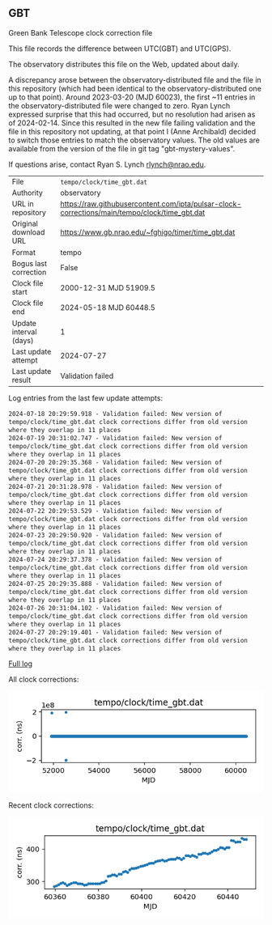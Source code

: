 
## GBT

Green Bank Telescope clock correction file

This file records the difference between UTC(GBT) and UTC(GPS).

The observatory distributes this file on the Web, updated about daily.

A discrepancy arose between the observatory-distributed file and the
file in this repository (which had been identical to the 
observatory-distributed one up to that point). Around 
2023-03-20 (MJD 60023), the first ~11 entries in the 
observatory-distributed file were changed to zero.
Ryan Lynch expressed surprise that this had occurred, but no
resolution had arisen as of 2024-02-14. Since this resulted in
the new file failing validation and the file in this repository
not updating, at that point I (Anne Archibald) decided to
switch those entries to match the observatory values. The old values
are available from the version of the file in git tag 
"gbt-mystery-values".

If questions arise, contact Ryan S. Lynch <rlynch@nrao.edu>.

|     |     |
|:--- |:--- |
| File | `tempo/clock/time_gbt.dat` |
| Authority | observatory |
| URL in repository | <https://raw.githubusercontent.com/ipta/pulsar-clock-corrections/main/tempo/clock/time_gbt.dat> |
| Original download URL | <https://www.gb.nrao.edu/~fghigo/timer/time_gbt.dat> |
| Format | tempo |
| Bogus last correction | False |
| Clock file start | 2000-12-31 MJD 51909.5 |
| Clock file end | 2024-05-18 MJD 60448.5 |
| Update interval (days) | 1 |
| Last update attempt | 2024-07-27 |
| Last update result | Validation failed |

Log entries from the last few update attempts:
```
2024-07-18 20:29:59.918 - Validation failed: New version of tempo/clock/time_gbt.dat clock corrections differ from old version where they overlap in 11 places
2024-07-19 20:31:02.747 - Validation failed: New version of tempo/clock/time_gbt.dat clock corrections differ from old version where they overlap in 11 places
2024-07-20 20:29:35.368 - Validation failed: New version of tempo/clock/time_gbt.dat clock corrections differ from old version where they overlap in 11 places
2024-07-21 20:31:28.978 - Validation failed: New version of tempo/clock/time_gbt.dat clock corrections differ from old version where they overlap in 11 places
2024-07-22 20:29:53.529 - Validation failed: New version of tempo/clock/time_gbt.dat clock corrections differ from old version where they overlap in 11 places
2024-07-23 20:29:50.920 - Validation failed: New version of tempo/clock/time_gbt.dat clock corrections differ from old version where they overlap in 11 places
2024-07-24 20:29:37.378 - Validation failed: New version of tempo/clock/time_gbt.dat clock corrections differ from old version where they overlap in 11 places
2024-07-25 20:29:35.888 - Validation failed: New version of tempo/clock/time_gbt.dat clock corrections differ from old version where they overlap in 11 places
2024-07-26 20:31:04.102 - Validation failed: New version of tempo/clock/time_gbt.dat clock corrections differ from old version where they overlap in 11 places
2024-07-27 20:29:19.401 - Validation failed: New version of tempo/clock/time_gbt.dat clock corrections differ from old version where they overlap in 11 places
```
[Full log](https://raw.githubusercontent.com/ipta/pulsar-clock-corrections/main/log/tempo/clock/time_gbt.dat.log)


All clock corrections:

![plot of all clock corrections](time_gbt.dat.png "All corrections")

Recent clock corrections:

![plot of recent clock corrections](time_gbt.dat.short.png "Recent corrections")

